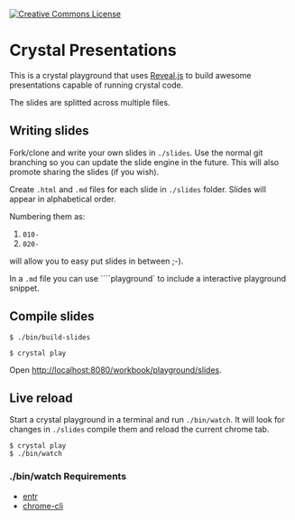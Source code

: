 [![Creative Commons License](https://i.creativecommons.org/l/by-sa/4.0/88x31.png)](http://creativecommons.org/licenses/by-sa/4.0/)

# Crystal Presentations

This is a crystal playground that uses [Reveal.js](//lab.hakim.se/reveal-js) to build awesome presentations capable of running crystal code.

The slides are splitted across multiple files.

## Writing slides

Fork/clone and write your own slides in `./slides`.
Use the normal git branching so you can update the slide engine in the future.
This will also promote sharing the slides (if you wish).

Create `.html` and `.md` files for each slide in `./slides` folder.
Slides will appear in alphabetical order.

Numbering them as:

1. `010-`
2. `020-`

will allow you to easy put slides in between ;-).

In a `.md` file you can use ````playground` to include a interactive playground snippet.

## Compile slides

```
$ ./bin/build-slides
```

```
$ crystal play
```

Open [http://localhost:8080/workbook/playground/slides](http://localhost:8080/workbook/playground/slides).

## Live reload

Start a crystal playground in a terminal and run `./bin/watch`. It will look for changes in `./slides` compile them and reload the current chrome tab.

```
$ crystal play
$ ./bin/watch
```

### ./bin/watch Requirements

* [entr](http://entrproject.org/)
* [chrome-cli](https://github.com/prasmussen/chrome-cli)

